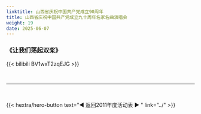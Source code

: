 ```yaml
---
linktitle: 山西省庆祝中国共产党成立90周年
title: 山西省庆祝中国共产党成立九十周年名家名曲演唱会
weight: 19
date: 2025-06-07
---
```


### 《让我们荡起双桨》

{{< bilibili BV1wxT2zqEJG >}}


<br>
<hr>
<br>

{{< hextra/hero-button text="◀ 返回2011年度活动表 ▶ " link="../" >}}